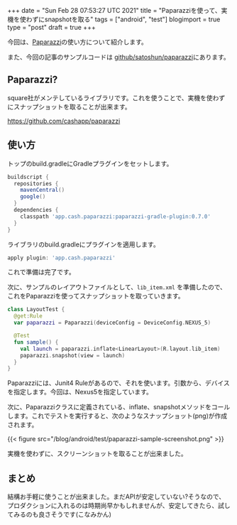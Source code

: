 +++
date = "Sun Feb 28 07:53:27 UTC 2021"
title = "Paparazziを使って、実機を使わずにsnapshotを取る"
tags = ["android", "test"]
blogimport = true
type = "post"
draft = true
+++

今回は、[Paparazzi](https://github.com/cashapp/paparazzi)の使い方について紹介します。

また、今回の記事のサンプルコードは [github/satoshun/paparazzi](https://github.com/satoshun-android-example/paparazzi)にあります。

## Paparazzi?

square社がメンテしているライブラリです。これを使うことで、実機を使わずにスナップショットを取ることが出来ます。

https://github.com/cashapp/paparazzi


## 使い方

トップのbuild.gradleにGradleプラグインをセットします。

```groovy
buildscript {
  repositories {
    mavenCentral()
    google()
  }
  dependencies {
    classpath 'app.cash.paparazzi:paparazzi-gradle-plugin:0.7.0'
  }
}
```

ライブラリのbuild.gradleにプラグインを適用します。

```groovy
apply plugin: 'app.cash.paparazzi'
```

これで準備は完了です。

次に、サンプルのレイアウトファイルとして、`lib_item.xml` を準備したので、これをPaparazziを使ってスナップショットを取っていきます。

```kotlin
class LayoutTest {
  @get:Rule
  var paparazzi = Paparazzi(deviceConfig = DeviceConfig.NEXUS_5)

  @Test
  fun sample() {
    val launch = paparazzi.inflate<LinearLayout>(R.layout.lib_item)
    paparazzi.snapshot(view = launch)
  }
}
```

Paparazziには、Junit4 Ruleがあるので、それを使います。引数から、デバイスを指定します。今回は、Nexus5を指定しています。

次に、Paparazziクラスに定義されている、inflate、snapshotメソッドをコールします。これでテストを実行すると、次のようなスナップショット(png)が作成されます。

{{< figure src="/blog/android/test/paparazzi-sample-screenshot.png" >}}

実機を使わずに、スクリーンショットを取ることが出来ました。


## まとめ

結構お手軽に使うことが出来ました。まだAPIが安定していない?そうなので、プロダクションに入れるのは時期尚早かもしれませんが、安定してきたら、試してみるのも良さそうです(こなみかん)
